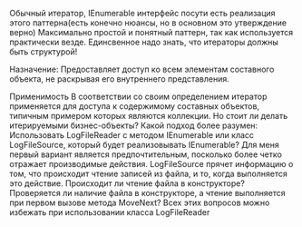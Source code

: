 ﻿Обычный итератор, IEnumerable интерфейс посути есть реализация этого паттерна(есть конечно нюансы, но в основном это утверждение верно)
Максимально простой и понятный паттерн, так как используется практически везде. Единсвенное надо знать, что итераторы должны быть структурой!

Назначение:
Предоставляет доступ ко всем элементам составного объекта, не раскрывая его внутреннего представления.

Применимость
В соответствии со своим определением итератор применяется для доступа к содержимому составных объектов, типичным примером которых являются коллекции.
Но стоит ли делать итерируемыми бизнес-объекты? Какой подход более разумен: Использовать LogFileReader c методом IEnumerable или 
класс LogFileSource, который будет реализовывать IEnumerable?
Для меня первый вариант является предпочтительным, посколько более четко отражает производимые действия. LogFileSource прячет информацию о том,
что происходит чтение записей из файла, и то, когда выполняется это действие. Происходит ли чтение файла в конструкторе?
Проверяется ли наличие файла в конструкторе, а чтение выполняется при первом вызове метода MoveNext? Всех этих вопросов можно избежать при 
использовании класса LogFileReader